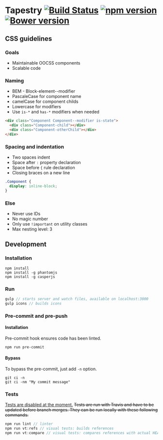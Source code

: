 # Tapestry [![Build Status](https://travis-ci.org/Wisembly/tapestry.svg?branch=master)](https://travis-ci.org/Wisembly/tapestry) [![npm version](https://badge.fury.io/js/tapestry-css.svg)](https://badge.fury.io/js/tapestry-css) [![Bower version](https://badge.fury.io/bo/tapestry.svg)](https://badge.fury.io/bo/tapestry)

## CSS guidelines

### Goals
* Maintainable OOCSS components
* Scalable code

### Naming

* BEM - Block-element--modifier
* PascaleCase for component name
* camelCase for component childs
* Lowercase for modifiers
 * Use `is-*` and `has-*` modifiers when needed

```html
<div class="Component Component--modifier is-state">
  <div class="Component-child"></div>
  <div class="Component-otherChild"></div>
</div>
```

### Spacing and indentation

* Two spaces indent
* Space after `:` property declaration
* Space before `{` rule declaration
* Closing braces on a new line

```css
.Component {
  display: inline-block;
}
```

### Else

 * Never use IDs
 * No magic number
 * Only use `!important` on utility classes
 * Max nesting level: 3



## Development

### Installation

```
npm install
npm install -g phantomjs
npm install -g casperjs
```

### Run

```js
gulp // starts server and watch files, available on localhost:3000
gulp icons // builds icons
```

### Pre-commit and pre-push

#### Installation

Pre-commit hook ensures code has been linted.

```bash
npm run pre-commit
```

#### Bypass

To bypass the pre-commit, just add `-n` option.

```
git ci -n
git ci -nm "My commit message"
```


### Tests

[Tests are disabled at the moment.](https://github.com/Wisembly/tapestry/issues/313)
~~Tests are run with Travis and have to be updated before branch merges. They can be run locally with these following commands.~~

```js
npm run lint // linter
npm run vt:refs // visual tests: builds references
npm run vt:compare // visual tests: compares references with actual HEAD
```
